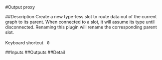 #Output proxy

##Description
Create a new type-less slot to route data out of the current graph to its parent. When connected to a slot, it will assume its type until disconnected. Renaming this plugin will rename the corresponding parent slot.<br><br>Keyboard shortcut&nbsp;&nbsp;&nbsp;<kbd>0</kbd>

##Inputs
##Outputs
##Detail

